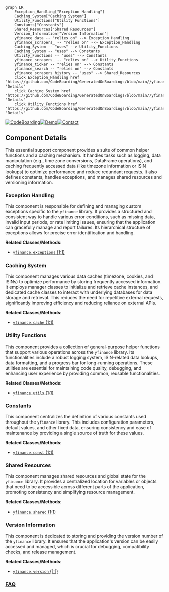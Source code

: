 ```mermaid
graph LR
    Exception_Handling["Exception Handling"]
    Caching_System["Caching System"]
    Utility_Functions["Utility Functions"]
    Constants["Constants"]
    Shared_Resources["Shared Resources"]
    Version_Information["Version Information"]
    yfinance_data -- "relies on" --> Exception_Handling
    yfinance_scrapers_ -- "relies on" --> Exception_Handling
    Caching_System -- "uses" --> Utility_Functions
    Caching_System -- "uses" --> Constants
    Utility_Functions -- "uses" --> Constants
    yfinance_scrapers_ -- "relies on" --> Utility_Functions
    yfinance_ticker -- "relies on" --> Constants
    yfinance_search -- "relies on" --> Constants
    yfinance_scrapers_history -- "uses" --> Shared_Resources
    click Exception_Handling href "https://github.com/CodeBoarding/GeneratedOnBoardings/blob/main//yfinance/Exception_Handling.md" "Details"
    click Caching_System href "https://github.com/CodeBoarding/GeneratedOnBoardings/blob/main//yfinance/Caching_System.md" "Details"
    click Utility_Functions href "https://github.com/CodeBoarding/GeneratedOnBoardings/blob/main//yfinance/Utility_Functions.md" "Details"
```
[![CodeBoarding](https://img.shields.io/badge/Generated%20by-CodeBoarding-9cf?style=flat-square)](https://github.com/CodeBoarding/GeneratedOnBoardings)[![Demo](https://img.shields.io/badge/Try%20our-Demo-blue?style=flat-square)](https://www.codeboarding.org/demo)[![Contact](https://img.shields.io/badge/Contact%20us%20-%20contact@codeboarding.org-lightgrey?style=flat-square)](mailto:contact@codeboarding.org)

## Component Details

This essential support component provides a suite of common helper functions and a caching mechanism. It handles tasks such as logging, data manipulation (e.g., time zone conversions, DataFrame operations), and caching frequently accessed data (like timezone information or ISIN lookups) to optimize performance and reduce redundant requests. It also defines constants, handles exceptions, and manages shared resources and versioning information.

### Exception Handling
This component is responsible for defining and managing custom exceptions specific to the `yfinance` library. It provides a structured and consistent way to handle various error conditions, such as missing data, invalid input periods, or rate limiting issues, ensuring that the application can gracefully manage and report failures. Its hierarchical structure of exceptions allows for precise error identification and handling.


**Related Classes/Methods**:

- <a href="https://github.com/ranaroussi/yfinance/blob/master/yfinance/exceptions.py#L1-L1" target="_blank" rel="noopener noreferrer">`yfinance.exceptions` (1:1)</a>


### Caching System
This component manages various data caches (timezone, cookies, and ISINs) to optimize performance by storing frequently accessed information. It employs manager classes to initialize and retrieve cache instances, and dedicated cache classes to interact with underlying databases for data storage and retrieval. This reduces the need for repetitive external requests, significantly improving efficiency and reducing reliance on external APIs.


**Related Classes/Methods**:

- <a href="https://github.com/ranaroussi/yfinance/blob/master/yfinance/cache.py#L1-L1" target="_blank" rel="noopener noreferrer">`yfinance.cache` (1:1)</a>


### Utility Functions
This component provides a collection of general-purpose helper functions that support various operations across the `yfinance` library. Its functionalities include a robust logging system, ISIN-related data lookups, data formatting, and a progress bar for long-running operations. These utilities are essential for maintaining code quality, debugging, and enhancing user experience by providing common, reusable functionalities.


**Related Classes/Methods**:

- <a href="https://github.com/ranaroussi/yfinance/blob/master/yfinance/utils.py#L1-L1" target="_blank" rel="noopener noreferrer">`yfinance.utils` (1:1)</a>


### Constants
This component centralizes the definition of various constants used throughout the `yfinance` library. This includes configuration parameters, default values, and other fixed data, ensuring consistency and ease of maintenance by providing a single source of truth for these values.


**Related Classes/Methods**:

- <a href="https://github.com/ranaroussi/yfinance/blob/master/yfinance/const.py#L1-L1" target="_blank" rel="noopener noreferrer">`yfinance.const` (1:1)</a>


### Shared Resources
This component manages shared resources and global state for the `yfinance` library. It provides a centralized location for variables or objects that need to be accessible across different parts of the application, promoting consistency and simplifying resource management.


**Related Classes/Methods**:

- <a href="https://github.com/ranaroussi/yfinance/blob/master/yfinance/shared.py#L1-L1" target="_blank" rel="noopener noreferrer">`yfinance.shared` (1:1)</a>


### Version Information
This component is dedicated to storing and providing the version number of the `yfinance` library. It ensures that the application's version can be easily accessed and managed, which is crucial for debugging, compatibility checks, and release management.


**Related Classes/Methods**:

- <a href="https://github.com/ranaroussi/yfinance/blob/master/yfinance/version.py#L1-L1" target="_blank" rel="noopener noreferrer">`yfinance.version` (1:1)</a>




### [FAQ](https://github.com/CodeBoarding/GeneratedOnBoardings/tree/main?tab=readme-ov-file#faq)
